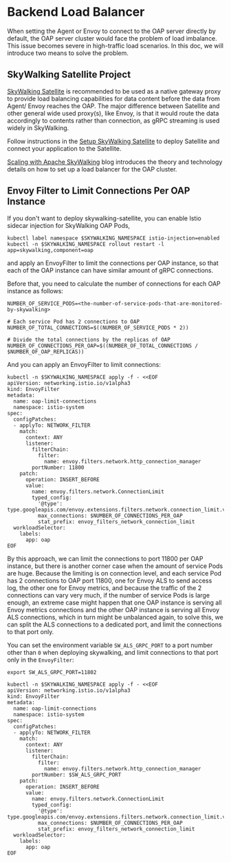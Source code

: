 # Backend Load Balancer

When setting the Agent or Envoy to connect to the OAP server directly by default,
the OAP server cluster would face the problem of load imbalance. This issue
becomes severe in high-traffic load scenarios. In this doc, we will introduce
two means to solve the problem.

## SkyWalking Satellite Project

[SkyWalking Satellite](https://github.com/apache/skywalking-satellite) is recommended to be
used as a native gateway proxy to provide load balancing capabilities for data content before the data from Agent/ Envoy
reaches the OAP. The major difference between Satellite and other general wide used proxy(s), like Envoy, is that it would route the data accordingly to contents rather than connection, as gRPC streaming is used widely in SkyWalking.

Follow instructions in the [Setup SkyWalking Satellite](https://skywalking.apache.org/docs/#SkyWalkingSatellite)
to deploy Satellite and connect your application to the Satellite.

[Scaling with Apache SkyWalking](https://skywalking.apache.org/blog/2022-01-24-scaling-with-apache-skywalking/) blog
introduces the theory and technology details on how to set up a load balancer for the OAP cluster.

## Envoy Filter to Limit Connections Per OAP Instance

If you don't want to deploy skywalking-satellite, you can enable Istio sidecar
injection for SkyWalking OAP Pods,

```shell
kubectl label namespace $SKYWALKING_NAMESPACE istio-injection=enabled
kubectl -n $SKYWALKING_NAMESPACE rollout restart -l app=skywalking,component=oap
```

and apply an EnvoyFilter to limit the connections per OAP instance, so that
each of the OAP instance can have similar amount of gRPC connections.

Before that, you need to calculate the number of connections for each OAP
instance as follows:

```shell
NUMBER_OF_SERVICE_PODS=<the-number-of-service-pods-that-are-monitored-by-skywalking>

# Each service Pod has 2 connections to OAP
NUMBER_OF_TOTAL_CONNECTIONS=$((NUMBER_OF_SERVICE_PODS * 2))

# Divide the total connections by the replicas of OAP
NUMBER_OF_CONNECTIONS_PER_OAP=$((NUMBER_OF_TOTAL_CONNECTIONS / $NUMBER_OF_OAP_REPLICAS))
```

And you can apply an EnvoyFilter to limit connections:

```shell
kubectl -n $SKYWALKING_NAMESPACE apply -f - <<EOF
apiVersion: networking.istio.io/v1alpha3
kind: EnvoyFilter
metadata:
  name: oap-limit-connections
  namespace: istio-system
spec:
  configPatches:
  - applyTo: NETWORK_FILTER
    match:
      context: ANY
      listener:
        filterChain:
          filter:
            name: envoy.filters.network.http_connection_manager
        portNumber: 11800
    patch:
      operation: INSERT_BEFORE
      value:
        name: envoy.filters.network.ConnectionLimit
        typed_config:
          '@type': type.googleapis.com/envoy.extensions.filters.network.connection_limit.v3.ConnectionLimit
          max_connections: $NUMBER_OF_CONNECTIONS_PER_OAP
          stat_prefix: envoy_filters_network_connection_limit
  workloadSelector:
    labels:
      app: oap
EOF
```

By this approach, we can limit the connections to port 11800 per OAP instance, but there
is another corner case when the amount of service Pods are huge. Because the limiting is
on connection level, and each service Pod has 2 connections to OAP port 11800, one for
Envoy ALS to send access log, the other one for Envoy metrics, and because the traffic
of the 2 connections can vary very much, if the number of service Pods is large enough,
an extreme case might happen that one OAP instance is serving all Envoy metrics connections
and the other OAP instance is serving all Envoy ALS connections, which in turn might be
unbalanced again, to solve this, we can split the ALS connections to a dedicated port,
and limit the connections to that port only.

You can set the environment variable `SW_ALS_GRPC_PORT` to a port number other than `0`
when deploying skywalking, and limit connections to that port only in the `EnvoyFilter`:

```shell
export SW_ALS_GRPC_PORT=11802

kubectl -n $SKYWALKING_NAMESPACE apply -f - <<EOF
apiVersion: networking.istio.io/v1alpha3
kind: EnvoyFilter
metadata:
  name: oap-limit-connections
  namespace: istio-system
spec:
  configPatches:
  - applyTo: NETWORK_FILTER
    match:
      context: ANY
      listener:
        filterChain:
          filter:
            name: envoy.filters.network.http_connection_manager
        portNumber: $SW_ALS_GRPC_PORT
    patch:
      operation: INSERT_BEFORE
      value:
        name: envoy.filters.network.ConnectionLimit
        typed_config:
          '@type': type.googleapis.com/envoy.extensions.filters.network.connection_limit.v3.ConnectionLimit
          max_connections: $NUMBER_OF_CONNECTIONS_PER_OAP
          stat_prefix: envoy_filters_network_connection_limit
  workloadSelector:
    labels:
      app: oap
EOF
```
